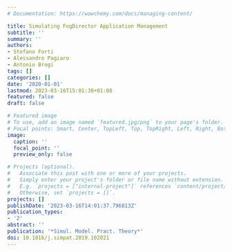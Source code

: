```yaml
---
# Documentation: https://wowchemy.com/docs/managing-content/

title: Simulating FogDirector Application Management
subtitle: ''
summary: ''
authors:
- Stefano Forti
- Alessandro Pagiaro
- Antonio Brogi
tags: []
categories: []
date: '2020-01-01'
lastmod: 2023-03-16T15:01:38+01:00
featured: false
draft: false

# Featured image
# To use, add an image named `featured.jpg/png` to your page's folder.
# Focal points: Smart, Center, TopLeft, Top, TopRight, Left, Right, BottomLeft, Bottom, BottomRight.
image:
  caption: ''
  focal_point: ''
  preview_only: false

# Projects (optional).
#   Associate this post with one or more of your projects.
#   Simply enter your project's folder or file name without extension.
#   E.g. `projects = ["internal-project"]` references `content/project/deep-learning/index.md`.
#   Otherwise, set `projects = []`.
projects: []
publishDate: '2023-03-16T14:01:37.796813Z'
publication_types:
- '2'
abstract: ''
publication: '*Simul. Model. Pract. Theory*'
doi: 10.1016/j.simpat.2019.102021
---
```

